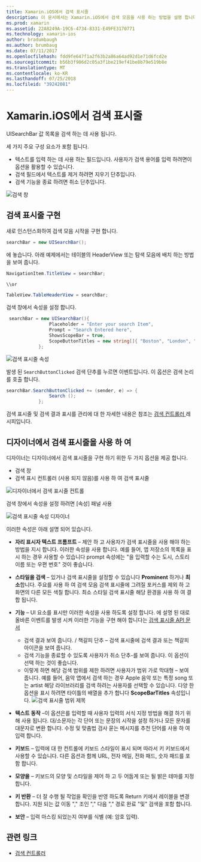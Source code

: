 ```yaml
---
title: Xamarin.iOS에서 검색 표시줄
description: 이 문서에서는 Xamarin.iOS에서 검색 모음을 사용 하는 방법을 설명 합니다. 프로그래밍 방식으로 및 스토리 보드의 검색 표시줄을 만드는 방법을 설명 합니다.
ms.prod: xamarin
ms.assetid: 22A8249A-19C6-4734-8331-E49FE3170771
ms.technology: xamarin-ios
author: bradumbaugh
ms.author: brumbaug
ms.date: 07/11/2017
ms.openlocfilehash: fdd9fe647f1a2f63b2a86a64ad92d1e71d6fcd2e
ms.sourcegitcommit: b56b3f906d2c05a3f1be219ef41be8b79e519b8e
ms.translationtype: MT
ms.contentlocale: ko-KR
ms.lasthandoff: 07/25/2018
ms.locfileid: "39242081"
---
```

# <a name="search-bars-in-xamarinios"></a>Xamarin.iOS에서 검색 표시줄

UISearchBar 값 목록을 검색 하는 데 사용 됩니다. 

세 가지 주요 구성 요소가 포함 됩니다. 

- 텍스트를 입력 하는 데 사용 하는 필드입니다. 사용자가 검색 용어를 입력 하려면이 옵션을 활용할 수 있습니다.
- 검색 필드에서 텍스트를 제거 하려면 지우기 단추입니다.
- 검색 기능을 종료 하려면 취소 단추입니다.

![검색 창](searchbar-images/image1.png)

## <a name="implementing-the-search-bar"></a>검색 표시줄 구현

새로 인스턴스화하여 검색 모음 시작을 구현 합니다.

```csharp
searchBar = new UISearchBar();
```

에 놓습니다. 아래 예제에서는 테이블의 HeaderView 또는 탐색 모음에 배치 하는 방법을 보여 줍니다.

```csharp
NavigationItem.TitleView = searchBar;

\\or

TableView.TableHeaderView = searchBar;
```

검색 창에서 속성을 설정 합니다.

```csharp
 searchBar = new UISearchBar(){
                Placeholder = "Enter your search Item",
                Prompt = "Search Entered here",
                ShowsScopeBar = true,
                ScopeButtonTitles = new string[]{ "Boston", "London", "SF" },
            };
```

![검색 표시줄 속성](searchbar-images/image6.png)

발생 된 `SearchButtonClicked` 검색 단추를 누르면 이벤트입니다. 이 옵션은 검색 논리를 호출 합니다.

```csharp
searchBar.SearchButtonClicked += (sender, e) => {
                Search ();
            };
```

검색 표시줄 및 검색 결과 표시를 관리에 대 한 자세한 내용은 참조는 [검색 컨트롤러 ](https://github.com/xamarin/recipes/tree/master/Recipes/ios/content_controls/search-controller) 레시피입니다.

## <a name="using-the-search-bar-in-the-designer"></a>디자이너에서 검색 표시줄을 사용 하 여

디자이너는 디자이너에서 검색 표시줄을 구현 하기 위한 두 가지 옵션을 제공 합니다.

- 검색 창
- 검색 표시 컨트롤러 (사용 되지 않음)를 사용 하 여 검색 표시줄

![디자이너에서 검색 표시줄 컨트롤](searchbar-images/image2.png)

검색 창에서 속성을 설정 하려면 [속성] 패널 사용

![검색 표시줄 속성 디자이너](searchbar-images/image3.png)

이러한 속성은 아래 설명 되어 있습니다.

- **자리 표시자 텍스트 프롬프트** – 제안 하 고 사용자가 검색 표시줄을 사용 해야 하는 방법을 지시 합니다. 이러한 속성을 사용 합니다. 예를 들어, 앱 저장소의 목록을 표시 하는 경우 사용할 수 있습니다 prompt 속성에는 "을 입력할 수는 도시, 스토리 이름 또는 우편 번호" 것이 좋습니다.
- **스타일을 검색** – 있거나 검색 표시줄을 설정할 수 있습니다 **Prominent** 하거나 **최소**합니다. 주요를 사용 하 여 검색 모음 검색 표시줄에 그려질 포커스를 제외 하 고 화면의 다른 모든 색칠 합니다. 최소 스타일 검색 표시줄 해당 환경을 사용 하 여 결합 됩니다.
- **기능** – UI 요소를 표시만 이러한 속성을 사용 하도록 설정 합니다. 에 설명 된 대로 올바른 이벤트를 발생 시켜 이러한 기능을 구현 해야 합니다는 [검색 표시줄 API 문서](https://developer.xamarin.com/api/type/UIKit.UISearchBar/)
    - 검색 결과 보여 줍니다. / 책갈피 단추 – 검색 표시줄에 검색 결과 또는 책갈피 아이콘을 보여 줍니다.
    - 검색 기능을 종료할 수 있도록 사용자가 취소 단추-를 보여 줍니다. 이 옵션이 선택 하는 것이 좋습니다.
    - 이렇게 하면 해당 검색 범위를 제한 하려면 사용자가 범위 가로 막대형 – 보여 줍니다. 예를 들어, 음악 앱에서 검색 하는 경우 Apple 음악 또는 특정 song 또는 artist 해당 라이브러리를 검색 하려는 사용자를 선택할 수 있습니다. 다양 한 옵션을 표시 하려면 타이틀의 배열을 추가 합니다 **ScopeBarTitles** 속성입니다.
    ![검색 표시줄 범위 제목](searchbar-images/image4.png)

- **텍스트 동작** –이 옵션은를 입력할 때 사용자 입력의 서식 지정 방법을 해결 하기 위해 사용 됩니다. 대/소문자는 각 단어 또는 문장의 시작을 설정 하거나 모든 문자를 대문자로 변환 합니다. 수정 및 맞춤법 검사 묻는 메시지를 추천 단어를 사용 하 여 입력 합니다.
- **키보드** – 입력에 대 한 컨트롤에 키보드 스타일이 표시 되며 따라서 키 키보드에서 사용할 수 있습니다. 다른 옵션과 함께 URL, 전자 메일, 전화 패드, 숫자 패드를 포함 합니다.
- **모양을** – 키보드의 모양 및 스타일을 제어 하 고 두 어둡게 또는 될 밝은 테마를 지정 합니다.
- **키 반환** – 더 잘 수행 될 작업을 확인을 반영 하도록 Return 키에서 레이블을 변경 합니다. 지원 되는 값 이동 "," 조인 "," 다음 "," 경로 완료 "및" 검색을 포함 합니다.
- **보안** – 입력 마스킹 되었는지 여부를 식별 (예: 암호 입력).

## <a name="related-links"></a>관련 링크

- [검색 컨트롤러](https://github.com/xamarin/recipes/tree/master/Recipes/ios/content_controls/search-controller)
